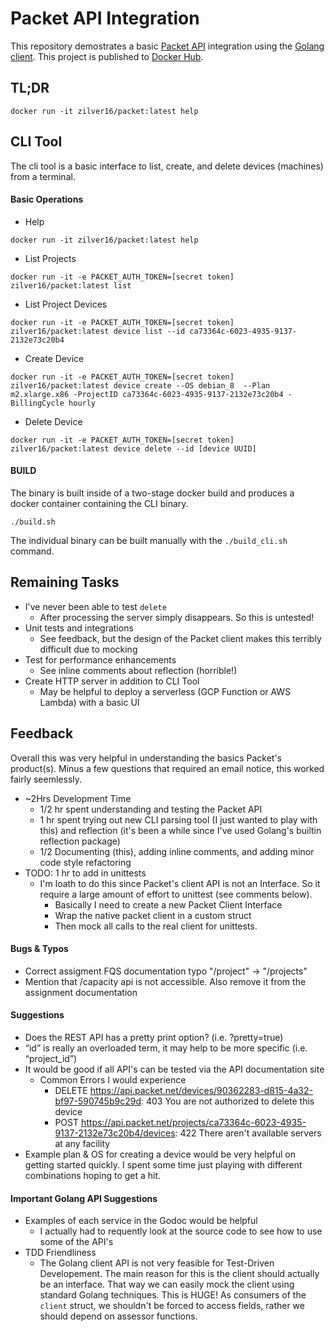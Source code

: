 # Packet API Integration
This repository demostrates a basic [Packet API](https://www.packet.com/developers/api) integration using the [Golang client](https://godoc.org/github.com/packethost/packngo). This project is published to [Docker Hub](https://hub.docker.com/r/zilver16/packet).

## TL;DR
```
docker run -it zilver16/packet:latest help
```


## CLI Tool
The cli tool is a basic interface to list, create, and delete devices (machines) from a terminal.

#### Basic Operations
* Help
```
docker run -it zilver16/packet:latest help
```

* List Projects
```
docker run -it -e PACKET_AUTH_TOKEN=[secret token] zilver16/packet:latest list
````

* List Project Devices
```
docker run -it -e PACKET_AUTH_TOKEN=[secret token] zilver16/packet:latest device list --id ca73364c-6023-4935-9137-2132e73c20b4
```

* Create Device
```
docker run -it -e PACKET_AUTH_TOKEN=[secret token] zilver16/packet:latest device create --OS debian_8  --Plan m2.xlarge.x86 -ProjectID ca73364c-6023-4935-9137-2132e73c20b4 -BillingCycle hourly
```

* Delete Device
```
docker run -it -e PACKET_AUTH_TOKEN=[secret token] zilver16/packet:latest device delete --id [device UUID]
```

#### BUILD
The binary is built inside of a two-stage docker build and produces a docker container containing the CLI binary.
```
./build.sh
```

The individual binary can be built manually with the `./build_cli.sh` command.

## Remaining Tasks
* I've never been able to test `delete`
  * After processing the server simply disappears. So this is untested!
* Unit tests and integrations
  * See feedback, but the design of the Packet client makes this terribly difficult due to mocking
* Test for performance enhancements
  * See inline comments about reflection (horrible!)
* Create HTTP server in addition to CLI Tool
  * May be helpful to deploy a serverless (GCP Function or AWS Lambda) with a basic UI
  
## Feedback
Overall this was very helpful in understanding the basics Packet's product(s). Minus a few questions that required an email notice, this worked fairly seemlessly.
* ~2Hrs Development Time
  * 1/2 hr spent understanding and testing the Packet API
  * 1 hr spent trying out new CLI parsing tool (I just wanted to play with this) and reflection (it's been a while since I've used Golang's builtin reflection package)
  * 1/2 Documenting (this), adding inline comments, and adding minor code style refactoring
* TODO: 1 hr to add in unittests
  * I'm loath to do this since Packet's client API is not an Interface. So it require a large amount of effort to unittest (see comments below).
    * Basically I need to create a new Packet Client Interface
    * Wrap the native packet client in a custom struct
    * Then mock all calls to the real client for unittests.

#### Bugs & Typos
* Correct assigment FQS documentation typo "/project" → "/projects"
* Mention that /capacity api is not accessible. Also remove it from the assignment documentation

#### Suggestions
* Does the REST API has a pretty print option? (i.e. ?pretty=true)
* “id” is really an overloaded term, it may help to be more specific (i.e. “project_id”)
* It would be good if all API's can be tested via the API documentation site
  * Common Errors I would experience
    * DELETE https://api.packet.net/devices/90362283-d815-4a32-bf97-590745b9c29d: 403 You are not authorized to delete this device 
    * POST https://api.packet.net/projects/ca73364c-6023-4935-9137-2132e73c20b4/devices: 422 There aren't available servers at any facility
* Example plan & OS for creating a device would be very helpful on getting started quickly. I spent some time just playing with different combinations hoping to get a hit.

#### Important Golang API Suggestions
* Examples of each service in the Godoc would be helpful
  * I actually had to requently look at the source code to see how to use some of the API's
* TDD Friendliness
  * The Golang client API is not very feasible for Test-Driven Developement. The main reason for this is the client should actually be an interface. That way we can easily mock the client using standard Golang techniques. This is HUGE! As consumers of the `client` struct, we shouldn't be forced to access fields, rather we should depend on assessor functions.
